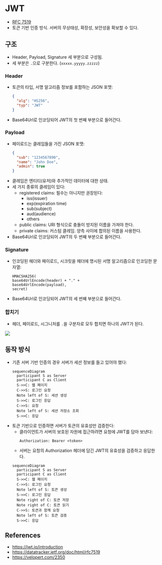 # JWT

* [RFC 7519](https://datatracker.ietf.org/doc/html/rfc7519)
* 토큰 기반 인증 방식. 서버의 무상태성, 확장성, 보안성을 확보할 수 있다.

## 구조

* Header, Payload, Signature 세 부분으로 구성됨.
* 세 부분은 `.`으로 구분한다. (`xxxxx.yyyyy.zzzzz`)

### Header

* 토큰의 타입, 서명 알고리즘 정보를 포함하는 JSON 포맷:
  ```json
  {
    "alg": "HS256",
    "typ": "JWT"
  }
  ```
* Base64Url로 인코딩되어 JWT의 첫 번째 부분으로 들어간다.

### Payload

* 페이로드는 클레임들을 가진 JSON 포맷:
  ```json
  {
    "sub": "1234567890",
    "name": "John Doe",
    "admin": true
  }
  ```
* 클레임은 엔티티(유저)와 추가적인 데이터에 대한 상태.
* 세 가지 종류의 클레임이 있다:
  * registered claims: 필수는 아니지만 권장된다:
    * iss(issuer)
    * exp(expiration time)
    * sub(subject)
    * aud(audience)
    * others
  * public claims: URI 형식으로 충돌이 방지된 이름을 가져야 한다.
  * private claims: 커스텀 클레임. 양측 사이에 합의된 이름을 사용한다.
* Base64Url로 인코딩되어 JWT의 두 번째 부분으로 들어간다.

### Signature

* 인코딩된 헤더와 페이로드, 시크릿을 헤더에 명시된 서명 알고리즘으로 인코딩한 문자열:
  ```
  HMACSHA256(
  base64UrlEncode(header) + "." +
  base64UrlEncode(payload),
  secret)
  ```
* Base64Url로 인코딩되어 JWT의 세 번째 부분으로 들어간다.

### 합치기

* 헤더, 페이로드, 시그니처를 `.`을 구분자로 모두 합치면 하나의 JWT가 된다.

![](https://cdn.auth0.com/blog/legacy-app-auth/legacy-app-auth-5.png)

## 동작 방식

* 기존 서버 기반 인증의 경우 서버가 세션 정보를 들고 있어야 했다:
  ```mermaid
  sequenceDiagram
    participant S as Server
    participant C as Client
    S->>C: 웹 페이지
    C->>S: 로그인 요청
    Note left of S: 세션 생성
    S->>C: 로그인 응답
    C->>S: 요청
    Note left of S: 세션 저장소 조회
    S->>C: 응답
  ```
* 토큰 기반으로 인증하면 서버가 토큰의 유효성만 검증한다:
  * 클라이언트가 서버의 보호된 자원에 접근하려면 요청에 JWT를 담아 보낸다:
    ```
    Authorization: Bearer <token>
    ```
  * 서버는 요청의 Authorization 헤더에 담긴 JWT의 유효성을 검증하고 응답한다.
  ```mermaid
  sequenceDiagram
    participant S as Server
    participant C as Client
    S->>C: 웹 페이지
    C->>S: 로그인 요청
    Note left of S: 토큰 생성
    S->>C: 로그인 응답
    Note right of C: 토큰 저장
    Note right of C: 토큰 읽기
    C->>S: 토큰과 함께 요청
    Note left of S: 토큰 검증
    S->>C: 응답
  ```

## References

* https://jwt.io/introduction
* https://datatracker.ietf.org/doc/html/rfc7519
* https://velopert.com/2350
